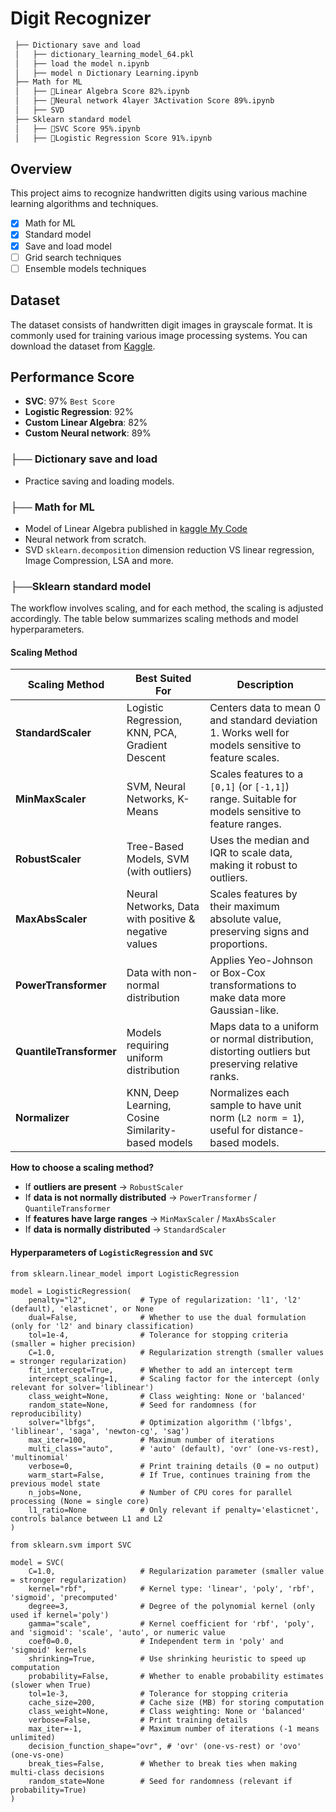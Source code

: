 # Digit Recognizer
```markdown
 ├── Dictionary save and load
 │   ├── dictionary_learning_model_64.pkl
 │   ├── load the model n.ipynb
 │   ├── model n Dictionary Learning.ipynb
 ├── Math for ML
 │   ├── 🚀Linear Algebra Score 82%.ipynb
 │   ├── 🤖Neural network 4layer 3Activation Score 89%.ipynb
 │   ├── SVD
 ├── Sklearn standard model
 │   ├── 🔪SVC Score 95%.ipynb
 │   ├── 🧩Logistic Regression Score 91%.ipynb
```

## Overview
This project aims to recognize handwritten digits using various machine learning algorithms and techniques.
- [x] Math for ML 
- [x] Standard model
- [x] Save and load model
- [ ] Grid search techniques
- [ ] Ensemble models techniques

## Dataset
The dataset consists of handwritten digit images in grayscale format. It is commonly used for training various image processing systems. You can download the dataset from [Kaggle](https://www.kaggle.com/competitions/digit-recognizer/data).


## Performance Score
- **SVC**: 97% `Best Score`
- **Logistic Regression**: 92%
- **Custom Linear Algebra**: 82% 
- **Custom Neural network**: 89%

### ├── Dictionary save and load
- Practice saving and loading models.

### ├── Math for ML
- Model of Linear Algebra published in [kaggle My Code](https://www.kaggle.com/code/nisansher/digit-recognizer-only-linear-algebra-score-82)
- Neural network from scratch.
- SVD `sklearn.decomposition` dimension reduction VS linear regression, Image Compression, LSA and more.
### ├──Sklearn standard model
The workflow involves scaling, and for each method, the scaling is adjusted accordingly. The table below summarizes scaling methods and model hyperparameters.

#### Scaling Method
| Scaling Method        | Best Suited For                                     | Description |
|----------------------|--------------------------------------------------|-------------|
| **StandardScaler**   | Logistic Regression, KNN, PCA, Gradient Descent  | Centers data to mean 0 and standard deviation 1. Works well for models sensitive to feature scales. |
| **MinMaxScaler**     | SVM, Neural Networks, K-Means                     | Scales features to a `[0,1]` (or `[-1,1]`) range. Suitable for models sensitive to feature ranges. |
| **RobustScaler**     | Tree-Based Models, SVM (with outliers)            | Uses the median and IQR to scale data, making it robust to outliers. |
| **MaxAbsScaler**     | Neural Networks, Data with positive & negative values | Scales features by their maximum absolute value, preserving signs and proportions. |
| **PowerTransformer** | Data with non-normal distribution                 | Applies Yeo-Johnson or Box-Cox transformations to make data more Gaussian-like. |
| **QuantileTransformer** | Models requiring uniform distribution         | Maps data to a uniform or normal distribution, distorting outliers but preserving relative ranks. |
| **Normalizer**       | KNN, Deep Learning, Cosine Similarity-based models | Normalizes each sample to have unit norm (`L2 norm = 1`), useful for distance-based models. |

**How to choose a scaling method?**  
- If **outliers are present** → `RobustScaler`  
- If **data is not normally distributed** → `PowerTransformer` / `QuantileTransformer`  
- If **features have large ranges** → `MinMaxScaler` / `MaxAbsScaler`  
- If **data is normally distributed** → `StandardScaler`  


#### Hyperparameters of `LogisticRegression` and `SVC`

```pyton
from sklearn.linear_model import LogisticRegression

model = LogisticRegression(
    penalty="l2",            # Type of regularization: 'l1', 'l2' (default), 'elasticnet', or None
    dual=False,              # Whether to use the dual formulation (only for 'l2' and binary classification)
    tol=1e-4,                # Tolerance for stopping criteria (smaller = higher precision)
    C=1.0,                   # Regularization strength (smaller values = stronger regularization)
    fit_intercept=True,      # Whether to add an intercept term
    intercept_scaling=1,     # Scaling factor for the intercept (only relevant for solver='liblinear')
    class_weight=None,       # Class weighting: None or 'balanced'
    random_state=None,       # Seed for randomness (for reproducibility)
    solver="lbfgs",          # Optimization algorithm ('lbfgs', 'liblinear', 'saga', 'newton-cg', 'sag')
    max_iter=100,            # Maximum number of iterations
    multi_class="auto",      # 'auto' (default), 'ovr' (one-vs-rest), 'multinomial'
    verbose=0,               # Print training details (0 = no output)
    warm_start=False,        # If True, continues training from the previous model state
    n_jobs=None,             # Number of CPU cores for parallel processing (None = single core)
    l1_ratio=None            # Only relevant if penalty='elasticnet', controls balance between L1 and L2
)
```
```pyton
from sklearn.svm import SVC

model = SVC(
    C=1.0,                   # Regularization parameter (smaller value = stronger regularization)
    kernel="rbf",            # Kernel type: 'linear', 'poly', 'rbf', 'sigmoid', 'precomputed'
    degree=3,                # Degree of the polynomial kernel (only used if kernel='poly')
    gamma="scale",           # Kernel coefficient for 'rbf', 'poly', and 'sigmoid': 'scale', 'auto', or numeric value
    coef0=0.0,               # Independent term in 'poly' and 'sigmoid' kernels
    shrinking=True,          # Use shrinking heuristic to speed up computation
    probability=False,       # Whether to enable probability estimates (slower when True)
    tol=1e-3,                # Tolerance for stopping criteria
    cache_size=200,          # Cache size (MB) for storing computation
    class_weight=None,       # Class weighting: None or 'balanced'
    verbose=False,           # Print training details
    max_iter=-1,             # Maximum number of iterations (-1 means unlimited)
    decision_function_shape="ovr", # 'ovr' (one-vs-rest) or 'ovo' (one-vs-one)
    break_ties=False,        # Whether to break ties when making multi-class decisions
    random_state=None        # Seed for randomness (relevant if probability=True)
)
```
